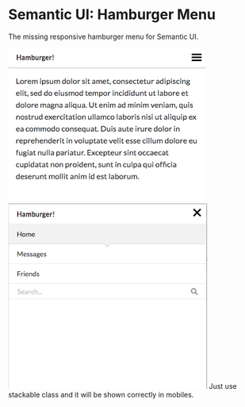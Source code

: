 # Semantic UI: Hamburger Menu

The missing responsive hamburger menu for Semantic UI.

![](screenshot.png?raw=true)
![](screenshot2.png?raw=true)
Just use stackable class and it will be shown correctly in mobiles.


